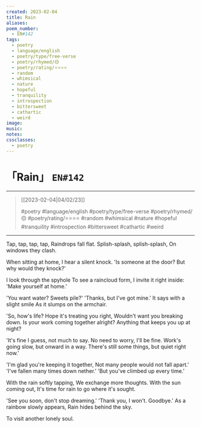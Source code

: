 ```yaml
---
created: 2023-02-04
title: Rain
aliases:
poem_number:
  - EN#142
tags:
  - poetry
  - language/english
  - poetry/type/free-verse
  - poetry/rhymed/🟡
  - poetry/rating/⭐⭐⭐⭐
  - random
  - whimsical
  - nature
  - hopeful
  - tranquility
  - introspection
  - bittersweet
  - cathartic
  - weird
image:
music:
notes:
cssclasses:
  - poetry
---
```

# 「Rain」 `EN#142`

---

> [[2023-02-04|04/02/23]]
> 
> #poetry 
> #language/english 
> #poetry/type/free-verse 
> #poetry/rhymed/🟡 
> #poetry/rating/⭐⭐⭐⭐ 
> #random #whimsical #nature #hopeful #tranquility #introspection #bittersweet #cathartic #weird 

---

Tap, tap, tap, tap,
Raindrops fall flat.
Splish-splash, splish-splash,
On windows they clash.


When sitting at home,
I hear a silent knock.
'Is someone at the door?
But why would they knock?'

I look through the spyhole
To see a raincloud form,
I invite it right inside:
'Make yourself at home.'

'You want water? Sweets pile?'
'Thanks, but I've got mine.'
It says with a slight smile
As it slumps on the armchair.

'So, how's life? Hope it's treating you right,
Wouldn't want you breaking down.
Is your work coming together alright?
Anything that keeps you up at night?

'It's fine I guess, not much to say.
No need to worry, I'll be fine.
Work's going slow, but onward in a way.
There's still some things, but quiet right now.'

'I'm glad you're keeping it together,
Not many people would not fall apart.'
'I've fallen many times down nether.'
'But you've climbed up every time.'


With the rain softly tapping,
We exchange more thoughts.
With the sun coming out,
It's time for rain to go where it's sought.

'See you soon, don't stop dreaming.'
'Thank you, I won't. Goodbye.'
As a rainbow slowly appears,
Rain hides behind the sky.

To visit another lonely soul.